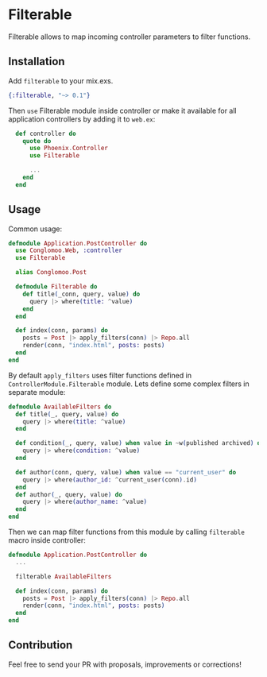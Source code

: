 # Filterable

Filterable allows to map incoming controller parameters to filter functions.

## Installation

Add `filterable` to your mix.exs.

```elixir
{:filterable, "~> 0.1"}
```

Then `use` Filterable module inside controller or make it available for all application controllers by adding it to `web.ex`:

```elixir
  def controller do
    quote do
      use Phoenix.Controller
      use Filterable

      ...
    end
  end
```

## Usage

Common usage:

```elixir
defmodule Application.PostController do
  use Conglomoo.Web, :controller
  use Filterable

  alias Conglomoo.Post

  defmodule Filterable do
    def title(_conn, query, value) do
      query |> where(title: ^value)
    end
  end

  def index(conn, params) do
    posts = Post |> apply_filters(conn) |> Repo.all
    render(conn, "index.html", posts: posts)
  end
end
```

By default `apply_filters` uses filter functions defined in `ControllerModule.Filterable` module.
Lets define some complex filters in separate module:

```elixir
defmodule AvailableFilters do
  def title(_, query, value) do
    query |> where(title: ^value)
  end

  def condition(_, query, value) when value in ~w(published archived) do
    query |> where(condition: ^value)
  end

  def author(conn, query, value) when value == "current_user" do
    query |> where(author_id: ^current_user(conn).id)
  end
  def author(_, query, value) do
    query |> where(author_name: ^value)
  end
end
```

Then we can map filter functions from this module by calling `filterable` macro inside controller:

```elixir
defmodule Application.PostController do
  ...

  filterable AvailableFilters

  def index(conn, params) do
    posts = Post |> apply_filters(conn) |> Repo.all
    render(conn, "index.html", posts: posts)
  end
end
```

## Contribution

Feel free to send your PR with proposals, improvements or corrections!
